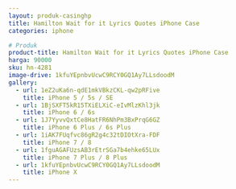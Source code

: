 ```yaml
---
layout: produk-casinghp
title: Hamilton Wait for it Lyrics Quotes iPhone Case
categories: iphone

# Produk
product-title: Hamilton Wait for it Lyrics Quotes iPhone Case
harga: 90000
sku: hn-4281
image-drive: 1kfuYEpnbvUcwC9RCY0GQ1Ay7LLsdoodM
gallery:
  - url: 1eZ2uKa6n-qdE1mkVBkzCKL-qw2pRFive
    title: iPhone 5 / 5s / SE
  - url: 1BjSXFT5kR15TXiELXiC-eIvMlzKhl3jk
    title: iPhone 6 / 6s
  - url: 1J7YyvvQxtCe8HatFR6NhPm3BxPrqG6GZ
    title: iPhone 6 Plus / 6s Plus
  - url: 1iAK7FUqfvc86gR2g4c32tDIOtXra-FDF
    title: iPhone 7 / 8
  - url: 1fguAGAFUzsAB3rEtrSGa7b4ehke65LUx
    title: iPhone 7 Plus / 8 Plus
  - url: 1kfuYEpnbvUcwC9RCY0GQ1Ay7LLsdoodM
    title: iPhone X
---
```

